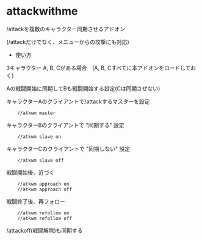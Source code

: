 # attackwithme
/attackを複数のキャラクター同期させるアドオン

(/attackだけでなく、メニューからの攻撃にも対応)

- 使い方

3キャラクター A, B, Cがある場合　(A, B, Cすべてに本アドオンをロードしておく)

Aの戦闘開始に同期してBも戦闘開始する設定(Cは同期させない)

キャラクターAのクライアントで/attackするマスターを設定

        //atkwm master

キャラクターBのクライアントで "同期する" 設定

        //atkwm slave on

キャラクターCのクライアントで "同期しない" 設定

        //atkwm slave off

戦闘開始後、近づく

        //atkwm approach on
        //atkwm approach off

戦闘終了後、再フォロー

        //atkwm refollow on
        //atkwm refollow off


/attackoff(戦闘解除)も同期する